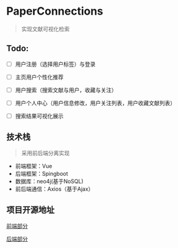 # **PaperConnections**

> 实现文献可视化检索

## Todo:

- [ ] 用户注册（选择用户标签）与登录

- [ ] 主页用户个性化推荐

- [ ] 用户搜索（搜索文献与用户，收藏与关注）

- [ ] 用户个人中心（用户信息修改，用户关注列表，用户收藏文献列表）

- [ ] 搜索结果可视化展示


## 技术栈

> 采用前后端分离实现

- 前端框架：Vue
- 后端框架：Spingboot
- 数据库：neo4j(基于NoSQL)
- 前后端通信：Axios（基于Ajax）


## 项目开源地址

[前端部分](https://github.com/Blizzard-cyber/paperconnections_front)

[后端部分](https://github.com/Blizzard-cyber/paperconnections_back)
